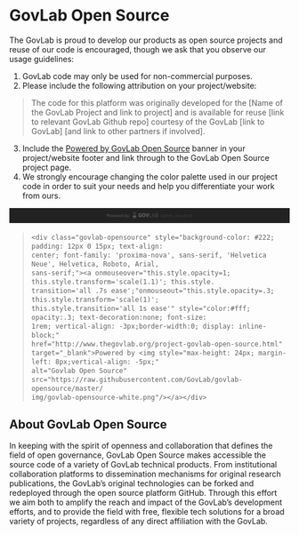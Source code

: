 # GovLab Open Source

The GovLab is proud to develop our products as open source projects and reuse of our code is encouraged, though we ask that you observe our usage guidelines:

1. GovLab code may only be used for non-commercial purposes.
2. Please include the following attribution on your project/website:

  > The code for this platform was originally developed for the [Name of the GovLab Project and link to project] and is 
  > available for reuse [link to relevant GovLab Github repo] courtesy of the GovLab [link to GovLab] [and link to other 
  > partners if involved].

3. Include the [Powered by GovLab Open Source](https://github.com/GovLab/govlab-opensource) banner in your project/website footer and link through to the GovLab Open Source project page.
4. We strongly encourage changing the color palette used in our project code in order to suit your needs and help you differentiate your work from ours. 

![GovLab Open Source Banner](https://raw.githubusercontent.com/GovLab/govlab-opensource/master/img/govlab-opensource.png)

> ```
> <div class="govlab-opensource" style="background-color: #222; padding: 12px 0 15px; text-align: 
> center; font-family: 'proxima-nova', sans-serif, 'Helvetica Neue', Helvetica, Roboto, Arial, 
> sans-serif;"><a onmouseover="this.style.opacity=1; this.style.transform='scale(1.1)'; this.style.
> transition='all .7s ease';"onmouseout="this.style.opacity=.3; this.style.transform='scale(1)'; 
> this.style.transition='all 1s ease'" style="color:#fff; opacity:.3; text-decoration:none; font-size: 
> 1rem; vertical-align: -3px;border-width:0; display: inline-block;" 
> href="http://www.thegovlab.org/project-govlab-open-source.html" 
> target="_blank">Powered by <img style="max-height: 24px; margin-left: 8px;vertical-align: -5px;" 
> alt="Govlab Open Source" src="https://raw.githubusercontent.com/GovLab/govlab-opensource/master/
> img/govlab-opensource-white.png"/></a></div>
> ```


## About GovLab Open Source
In keeping with the spirit of openness and collaboration that defines the field of open governance, GovLab Open Source makes accessible the source code of a variety of GovLab technical products. From institutional collaboration platforms to dissemination mechanisms for original research publications, the GovLab’s original technologies can be forked and redeployed through the open source platform GitHub. Through this effort we aim both to amplify the reach and impact of the GovLab’s development efforts, and to provide the field with free, flexible tech solutions for a broad variety of projects, regardless of any direct affiliation with the GovLab. 
